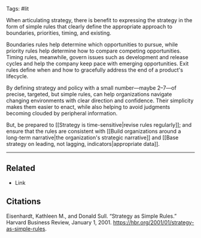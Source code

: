 Tags: #lit 

When articulating strategy, there is benefit to expressing the strategy in the form of simple rules that clearly define the appropriate approach to boundaries, priorities, timing, and existing. 

Boundaries rules help determine which opportunities to pursue, while priority rules help determine how to compare competing opportunities. Timing rules, meanwhile, govern issues such as development and release cycles and help the company keep pace with emerging opportunities. Exit rules define when and how to gracefully address the end of a product's lifecycle. 

By defining strategy and policy with a small number—maybe 2–7—of precise, targeted, but simple rules, can help organizations navigate changing environments with clear direction and confidence. Their simplicity makes them easier to enact, while also helping to avoid judgments becoming clouded by peripheral information. 

But, be prepared to [[Strategy is time-sensitive|revise rules regularly]]; and ensure that the rules are consistent with [[Build organizations around a long-term narrative|the organization's strategic narrative]] and [[Base strategy on leading, not lagging, indicators|appropriate data]].

---
## Related
- Link

## Citations
Eisenhardt, Kathleen M., and Donald Sull. “Strategy as Simple Rules.” Harvard Business Review, January 1, 2001. https://hbr.org/2001/01/strategy-as-simple-rules.